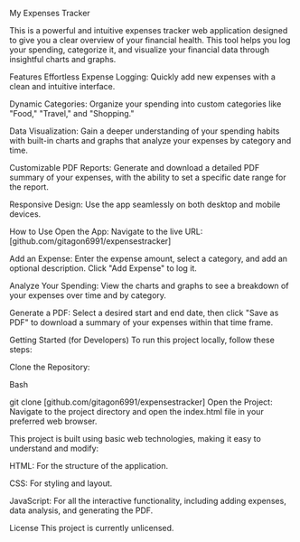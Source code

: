 My Expenses Tracker

This is a powerful and intuitive expenses tracker web application designed to give you a clear overview of your financial health. This tool helps you log your spending, categorize it, and visualize your financial data through insightful charts and graphs.

Features
Effortless Expense Logging: Quickly add new expenses with a clean and intuitive interface.

Dynamic Categories: Organize your spending into custom categories like "Food," "Travel," and "Shopping."

Data Visualization: Gain a deeper understanding of your spending habits with built-in charts and graphs that analyze your expenses by category and time.

Customizable PDF Reports: Generate and download a detailed PDF summary of your expenses, with the ability to set a specific date range for the report.

Responsive Design: Use the app seamlessly on both desktop and mobile devices.

How to Use
Open the App: Navigate to the live URL: [github.com/gitagon6991/expensestracker]

Add an Expense: Enter the expense amount, select a category, and add an optional description. Click "Add Expense" to log it.

Analyze Your Spending: View the charts and graphs to see a breakdown of your expenses over time and by category.

Generate a PDF: Select a desired start and end date, then click "Save as PDF" to download a summary of your expenses within that time frame.

Getting Started (for Developers)
To run this project locally, follow these steps:

Clone the Repository:

Bash

git clone [github.com/gitagon6991/expensestracker]
Open the Project: Navigate to the project directory and open the index.html file in your preferred web browser.

This project is built using basic web technologies, making it easy to understand and modify:

HTML: For the structure of the application.

CSS: For styling and layout.

JavaScript: For all the interactive functionality, including adding expenses, data analysis, and generating the PDF.

License
This project is currently unlicensed.
